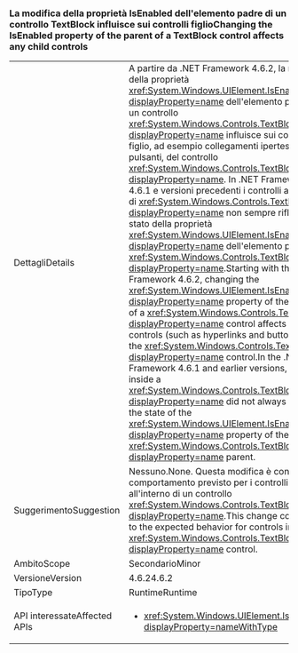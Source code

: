 ### <a name="changing-the-isenabled-property-of-the-parent-of-a-textblock-control-affects-any-child-controls"></a><span data-ttu-id="e70fd-101">La modifica della proprietà IsEnabled dell'elemento padre di un controllo TextBlock influisce sui controlli figlio</span><span class="sxs-lookup"><span data-stu-id="e70fd-101">Changing the IsEnabled property of the parent of a TextBlock control affects any child controls</span></span>

|   |   |
|---|---|
|<span data-ttu-id="e70fd-102">Dettagli</span><span class="sxs-lookup"><span data-stu-id="e70fd-102">Details</span></span>|<span data-ttu-id="e70fd-103">A partire da .NET Framework 4.6.2, la modifica della proprietà <xref:System.Windows.UIElement.IsEnabled?displayProperty=name> dell'elemento padre di un controllo <xref:System.Windows.Controls.TextBlock?displayProperty=name> influisce sui controlli figlio, ad esempio collegamenti ipertestuali e pulsanti, del controllo <xref:System.Windows.Controls.TextBlock?displayProperty=name>. In .NET Framework 4.6.1 e versioni precedenti i controlli all'interno di <xref:System.Windows.Controls.TextBlock?displayProperty=name> non sempre riflettono lo stato della proprietà <xref:System.Windows.UIElement.IsEnabled?displayProperty=name> dell'elemento padre <xref:System.Windows.Controls.TextBlock?displayProperty=name>.</span><span class="sxs-lookup"><span data-stu-id="e70fd-103">Starting with the .NET Framework 4.6.2, changing the <xref:System.Windows.UIElement.IsEnabled?displayProperty=name> property of the parent of a <xref:System.Windows.Controls.TextBlock?displayProperty=name> control affects any child controls (such as hyperlinks and buttons) of the <xref:System.Windows.Controls.TextBlock?displayProperty=name> control.In the .NET Framework 4.6.1 and earlier versions, controls inside a <xref:System.Windows.Controls.TextBlock?displayProperty=name> did not always reflect the state of the <xref:System.Windows.UIElement.IsEnabled?displayProperty=name> property of the <xref:System.Windows.Controls.TextBlock?displayProperty=name> parent.</span></span>|
|<span data-ttu-id="e70fd-104">Suggerimento</span><span class="sxs-lookup"><span data-stu-id="e70fd-104">Suggestion</span></span>|<span data-ttu-id="e70fd-105">Nessuno.</span><span class="sxs-lookup"><span data-stu-id="e70fd-105">None.</span></span> <span data-ttu-id="e70fd-106">Questa modifica è conforme al comportamento previsto per i controlli all'interno di un controllo <xref:System.Windows.Controls.TextBlock?displayProperty=name>.</span><span class="sxs-lookup"><span data-stu-id="e70fd-106">This change conforms to the expected behavior for controls inside a <xref:System.Windows.Controls.TextBlock?displayProperty=name> control.</span></span>|
|<span data-ttu-id="e70fd-107">Ambito</span><span class="sxs-lookup"><span data-stu-id="e70fd-107">Scope</span></span>|<span data-ttu-id="e70fd-108">Secondario</span><span class="sxs-lookup"><span data-stu-id="e70fd-108">Minor</span></span>|
|<span data-ttu-id="e70fd-109">Versione</span><span class="sxs-lookup"><span data-stu-id="e70fd-109">Version</span></span>|<span data-ttu-id="e70fd-110">4.6.2</span><span class="sxs-lookup"><span data-stu-id="e70fd-110">4.6.2</span></span>|
|<span data-ttu-id="e70fd-111">Tipo</span><span class="sxs-lookup"><span data-stu-id="e70fd-111">Type</span></span>|<span data-ttu-id="e70fd-112">Runtime</span><span class="sxs-lookup"><span data-stu-id="e70fd-112">Runtime</span></span>|
|<span data-ttu-id="e70fd-113">API interessate</span><span class="sxs-lookup"><span data-stu-id="e70fd-113">Affected APIs</span></span>|<ul><li><xref:System.Windows.UIElement.IsEnabled?displayProperty=nameWithType></li></ul>|

